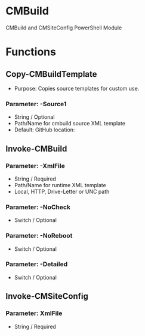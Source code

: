 # CMBuild
CMBuild and CMSiteConfig PowerShell Module

# Functions

## Copy-CMBuildTemplate

* Purpose: Copies source templates for custom use. 

### Parameter: -Source1
  * String / Optional
  * Path/Name for cmbuild source XML template
  * Default: GitHub location: 
  
## Invoke-CMBuild

### Parameter: -XmlFile 

  * String / Required
  * Path/Name for runtime XML template
  * Local, HTTP, Drive-Letter or UNC path

### Parameter: -NoCheck 

  * Switch / Optional

### Parameter: -NoReboot

  * Switch / Optional

### Parameter: -Detailed 

  * Switch / Optional

## Invoke-CMSiteConfig

### Parameter: XmlFile

  * String / Required
